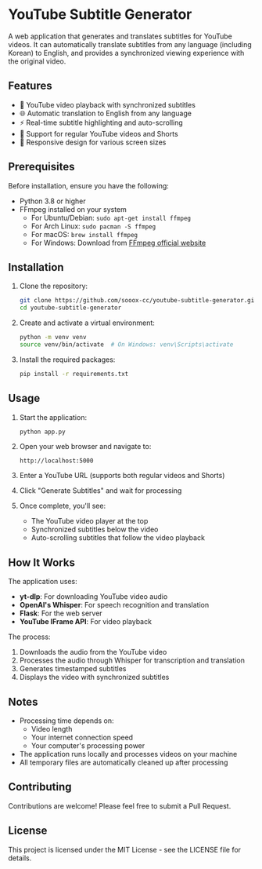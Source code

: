 # YouTube Subtitle Generator

A web application that generates and translates subtitles for YouTube videos. It can automatically translate subtitles from any language (including Korean) to English, and provides a synchronized viewing experience with the original video.

## Features

- 🎥 YouTube video playback with synchronized subtitles
- 🌐 Automatic translation to English from any language
- ⚡ Real-time subtitle highlighting and auto-scrolling
- 🎯 Support for regular YouTube videos and Shorts
- 📱 Responsive design for various screen sizes

## Prerequisites

Before installation, ensure you have the following:

- Python 3.8 or higher
- FFmpeg installed on your system
  - For Ubuntu/Debian: `sudo apt-get install ffmpeg`
  - For Arch Linux: `sudo pacman -S ffmpeg`
  - For macOS: `brew install ffmpeg`
  - For Windows: Download from [FFmpeg official website](https://ffmpeg.org/download.html)

## Installation

1. Clone the repository:
   ```bash
   git clone https://github.com/sooox-cc/youtube-subtitle-generator.git
   cd youtube-subtitle-generator
   ```

2. Create and activate a virtual environment:
   ```bash
   python -m venv venv
   source venv/bin/activate  # On Windows: venv\Scripts\activate
   ```

3. Install the required packages:
   ```bash
   pip install -r requirements.txt
   ```

## Usage

1. Start the application:
   ```bash
   python app.py
   ```

2. Open your web browser and navigate to:
   ```
   http://localhost:5000
   ```

3. Enter a YouTube URL (supports both regular videos and Shorts)

4. Click "Generate Subtitles" and wait for processing

5. Once complete, you'll see:
   - The YouTube video player at the top
   - Synchronized subtitles below the video
   - Auto-scrolling subtitles that follow the video playback

## How It Works

The application uses:

- **yt-dlp**: For downloading YouTube video audio
- **OpenAI's Whisper**: For speech recognition and translation
- **Flask**: For the web server
- **YouTube IFrame API**: For video playback

The process:
1. Downloads the audio from the YouTube video
2. Processes the audio through Whisper for transcription and translation
3. Generates timestamped subtitles
4. Displays the video with synchronized subtitles

## Notes

- Processing time depends on:
  - Video length
  - Your internet connection speed
  - Your computer's processing power
- The application runs locally and processes videos on your machine
- All temporary files are automatically cleaned up after processing

## Contributing

Contributions are welcome! Please feel free to submit a Pull Request.

## License

This project is licensed under the MIT License - see the LICENSE file for details.
